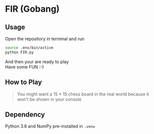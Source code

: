 # FIR (Gobang)

## Usage

Open the repository in terminal and run

```bash
source .env/bin/active
python FIR.py
```

And then your are ready to play  
Have some FUN :-)

## How to Play

> You might want a 15 * 15 chess board in the real world because it won't be shown in your console

## Dependency

Python 3.6 and NumPy pre-installed in `.venv`

